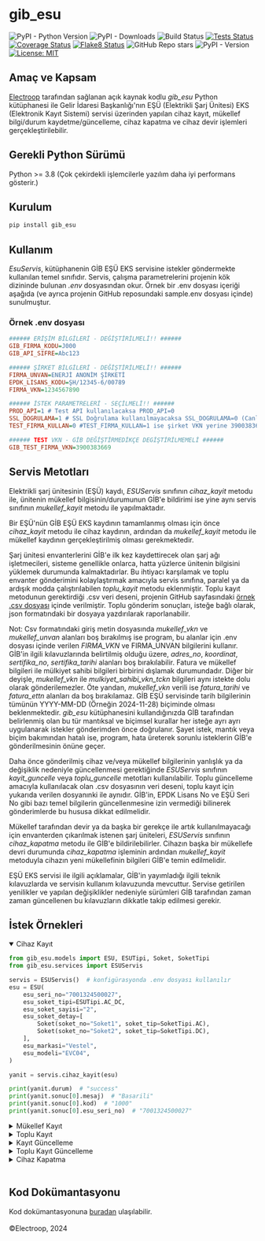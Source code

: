 # gib_esu

![PyPI - Python Version](https://img.shields.io/pypi/pyversions/gib-esu) ![PyPI - Downloads](https://img.shields.io/pypi/dm/gib_esu) ![Build Status](https://github.com/electroop-engineering/gib-esu/actions/workflows/publish.yml/badge.svg) [![Tests Status](https://electroop-engineering.github.io/gib-esu/reports/junit/tests-badge.svg?dummy=107)](https://electroop-engineering.github.io/gib-esu/reports/junit/report.html) [![Coverage Status](https://electroop-engineering.github.io/gib-esu/reports/coverage/coverage-badge.svg?dummy=107)](https://electroop-engineering.github.io/gib-esu/reports/coverage/index.html) [![Flake8 Status](https://electroop-engineering.github.io/gib-esu/reports/flake8/flake8-badge.svg?dummy=107)](https://electroop-engineering.github.io/gib-esu/reports/flake8/index.html) ![GitHub Repo stars](https://img.shields.io/github/stars/electroop-engineering/gib-esu) ![PyPI - Version](https://img.shields.io/pypi/v/gib_esu) [![License: MIT](https://img.shields.io/badge/License-MIT-yellow.svg)](https://opensource.org/licenses/MIT)

## Amaç ve Kapsam

[Electroop](https://electroop.io) tarafından sağlanan açık kaynak kodlu *gib_esu* Python kütüphanesi ile Gelir İdaresi Başkanlığı'nın EŞÜ (Elektrikli Şarj Ünitesi) EKS (Elektronik Kayıt Sistemi) servisi üzerinden yapılan cihaz kayıt, mükellef bilgi/durum kaydetme/güncelleme, cihaz kapatma ve cihaz devir işlemleri gerçekleştirilebilir.

## Gerekli Python Sürümü

Python >= 3.8
(Çok çekirdekli işlemcilerle yazılım daha iyi performans gösterir.)

## Kurulum

```bash
pip install gib_esu
```

## Kullanım

_EsuServis_, kütüphanenin GİB EŞÜ EKS servisine istekler göndermekte kullanılan temel sınıfıdır.
Servis, çalışma parametrelerini projenin kök dizininde bulunan _.env_ dosyasından okur. Örnek bir .env dosyası içeriği aşağıda (ve ayrıca projenin GitHub reposundaki sample.env dosyası içinde) sunulmuştur.

### Örnek .env dosyası

```ini
###### ERİŞİM BİLGİLERİ - DEĞİŞTİRİLMELİ!! ######
GIB_FIRMA_KODU=J000
GIB_API_SIFRE=Abc123

###### ŞİRKET BİLGİLERİ - DEĞİŞTİRİLMELİ!! ######
FIRMA_UNVAN=ENERJİ ANONİM ŞİRKETİ
EPDK_LISANS_KODU=ŞH/12345-6/00789
FIRMA_VKN=1234567890

###### İSTEK PARAMETRELERİ - SEÇİLMELİ!! ######
PROD_API=1 # Test API kullanılacaksa PROD_API=0
SSL_DOGRULAMA=1 # SSL Doğrulama kullanılmayacaksa SSL_DOGRULAMA=0 (Canlı ortamda önerilmez)
TEST_FIRMA_KULLAN=0 #TEST_FIRMA_KULLAN=1 ise şirket VKN yerine 3900383669 (GİB test VKN) gönderilir

###### TEST VKN - GİB DEĞİŞTİRMEDİKÇE DEGİŞTİRİLMEMELİ ######
GIB_TEST_FIRMA_VKN=3900383669
```

## Servis Metotları
Elektrikli şarj ünitesinin (EŞÜ) kaydı, _ESUServis_ sınıfının *cihaz_kayit* metodu ile, ünitenin mükellef bilgisinin/durumunun GİB'e bildirimi ise yine aynı servis sınıfının *mukellef_kayit* metodu ile yapılmaktadır.

Bir EŞÜ'nün GİB EŞÜ EKS kaydının tamamlanmış olması için önce _cihaz_kayit_ metodu ile cihaz kaydının, ardından da _mukellef_kayit_ metodu ile mükellef kaydının gerçekleştirilmiş olması gerekmektedir.

Şarj ünitesi envanterlerini GİB'e ilk kez kaydettirecek olan şarj ağı işletmecileri, sisteme genellikle onlarca, hatta yüzlerce ünitenin bilgisini yüklemek durumunda kalmaktadırlar. Bu ihtiyacı karşılamak ve toplu envanter gönderimini kolaylaştırmak amacıyla servis sınıfına, paralel ya da ardışık modda çalıştırılabilen *toplu_kayit* metodu eklenmiştir. Toplu kayıt metodunun gerektirdiği .csv veri deseni, projenin GitHub sayfasındaki [örnek .csv dosyası](https://github.com/electroop-engineering/gib-esu/blob/main/sample.envanter.csv) içinde verilmiştir. Toplu gönderim sonuçları, isteğe bağlı olarak, json formatındaki bir dosyaya yazdırılarak raporlanabilir.

Not: Csv formatındaki giriş metin dosyasında _mukellef_vkn_ ve _mukellef_unvan_ alanları boş bırakılmış ise program, bu alanlar için .env dosyası içinde verilen _FIRMA_VKN_ ve FIRMA_UNVAN bilgilerini kullanır. GİB'in ilgili kılavuzlarında belirtilmiş olduğu üzere, _adres_no_, _koordinat_, _sertifika_no_, _sertifika_tarihi_  alanları boş bırakılabilir. Fatura ve mükellef bilgileri ile mülkiyet sahibi bilgileri birbirini dışlamak durumundadır. Diğer bir deyişle, _mukellef_vkn_ ile _mulkiyet_sahibi_vkn_tckn_ bilgileri aynı istekte dolu olarak gönderilemezler. Öte yandan, _mukellef_vkn_ verili ise _fatura_tarihi_ ve _fatura_ettn_ alanları da boş bırakılamaz. GİB EŞÜ servisinde tarih bilgilerinin tümünün YYYY-MM-DD (Örneğin 2024-11-28) biçiminde olması beklenmektedir. _gib_esu_ kütüphanesini kullandığınızda GİB tarafından belirlenmiş olan bu tür mantıksal ve biçimsel kurallar her isteğe ayrı ayrı uygulanarak istekler gönderimden önce doğrulanır. Şayet istek, mantık veya biçim bakımından hatalı ise, program, hata üreterek sorunlu isteklerin GİB'e gönderilmesinin önüne geçer.

Daha önce gönderilmiş cihaz ve/veya mükellef bilgilerinin yanlışlık ya da değişiklik nedeniyle güncellenmesi gerektiğinde _ESUServis_ sınıfının *kayit_guncelle* veya *toplu_guncelle* metotları kullanılabilir. Toplu güncelleme amacıyla kullanılacak olan .csv dosyasının veri deseni, toplu kayıt için yukarıda verilen dosyanınki ile aynıdır. GİB'in, EPDK Lisans No ve EŞÜ Seri No gibi bazı temel bilgilerin güncellenmesine izin vermediği bilinerek gönderimlerde bu hususa dikkat edilmelidir.

Mükellef tarafından devir ya da başka bir gerekçe ile artık kullanılmayacağı için envanterden çıkarılmak istenen şarj üniteleri, _ESUServis_ sınıfının *cihaz_kapatma* metodu ile GİB'e bildirilebilirler. Cihazın başka bir mükellefe devri durumunda *cihaz_kapatma* işleminin ardından *mukellef_kayit* metoduyla cihazın yeni mükellefinin bilgileri GİB'e temin edilmelidir.

EŞÜ EKS servisi ile ilgili açıklamalar, GİB'in yayımladığı ilgili teknik kılavuzlarda ve servisin kullanım kılavuzunda mevcuttur. Servise getirilen yenilikler ve yapılan değişiklikler nedeniyle sürümleri GİB tarafından zaman zaman güncellenen bu kılavuzların dikkatle takip edilmesi gerekir.

## İstek Örnekleri

<details open>

<summary>Cihaz Kayıt</summary>

```python
from gib_esu.models import ESU, ESUTipi, Soket, SoketTipi
from gib_esu.services import ESUServis

servis = ESUServis()  # konfigürasyonda .env dosyası kullanılır
esu = ESU(
    esu_seri_no="7001324500027",
    esu_soket_tipi=ESUTipi.AC_DC,
    esu_soket_sayisi="2",
    esu_soket_detay=[
        Soket(soket_no="Soket1", soket_tip=SoketTipi.AC),
        Soket(soket_no="Soket2", soket_tip=SoketTipi.DC),
    ],
    esu_markasi="Vestel",
    esu_modeli="EVC04",
)

yanit = servis.cihaz_kayit(esu)

print(yanit.durum)  # "success"
print(yanit.sonuc[0].mesaj)  # "Basarili"
print(yanit.sonuc[0].kod)  # "1000"
print(yanit.sonuc[0].esu_seri_no)  # "7001324500027"
```

</details>
<details>

<summary>Mükellef Kayıt</summary>

```python
from gib_esu.models import Fatura, Lokasyon, Mukellef
from gib_esu.services import ESUServis

servis = ESUServis()  # konfigürasyonda .env dosyası kullanılır

seri_no = "7001324500027"

lokasyon = Lokasyon(
    il_kodu="034",
    ilce="Sarıyer",
    adres_numarası="2324516851",
    koordinat="41°11'20.7528\"N, 29°2'51.0756\"E",
)

fatura = Fatura(fatura_tarihi="2024-11-29", fatura_ettn="G212024000000049")

mukellef = Mukellef(
    mukellef_vkn="1234567890", mukellef_unvan="Yeşilçam Enerji Anonim Şirketi"
)

yanit = servis.mukellef_kayit(
    esu=seri_no, lokasyon=lokasyon, fatura=fatura, mukellef=mukellef
)

print(yanit.durum)  # "success"
print(yanit.sonuc[0].mesaj)  # "Basarili"
print(yanit.sonuc[0].kod)  # "1000"
print(yanit.sonuc[0].esu_seri_no)  # "7001324500027"
```

</details>

<details>

<summary>Toplu Kayıt</summary>

```python
from time import time

from gib_esu.services import ESUServis

servis = ESUServis()  # konfigürasyonda .env dosyası kullanılır

baslangic = time()

sonuc = servis.toplu_kayit(
    giris_dosya_yolu="input.csv",  # varsayılan "envanter.csv"
    dosyaya_yaz=True,  # varsayılan False
    cikti_dosya_yolu="output.json",  # varsayılan "gonderim_raporu.json"
    paralel_calistir=True,  # varsayılan False
    istekleri_logla=True,  # varsayılan False
)

bitis = time()

print(sonuc)

sure = bitis - baslangic
print(f"Süre: {sure:.2f} saniye")
```
</details>

<details>

<summary>Kayıt Güncelleme</summary>

```python
from gib_esu.models import Fatura, Lokasyon, Sertifika
from gib_esu.services import ESUServis

servis = ESUServis()  # konfigürasyonda .env dosyası kullanılır

seri_no = "7001324500027"

lokasyon = Lokasyon(
    il_kodu="034",
    ilce="Sarıyer",
    adres_numarası="2324516851",
    koordinat="41°11'20.7528\"N, 29°2'51.0756\"E",
)

fatura = Fatura(fatura_tarihi="2024-11-29", fatura_ettn="G212024000000049")

sertifika = Sertifika(sertifika_no="SE2024013000012", sertifika_tarihi="2024-01-30")

yanit = servis.kayit_guncelle(
    esu_seri_no=seri_no,
    lokasyon=lokasyon,
    fatura=fatura,
    sertifika=sertifika,
)

print(yanit.durum)  # "success"
print(yanit.sonuc[0].mesaj)  # "Basarili"
print(yanit.sonuc[0].kod)  # "1000"
print(yanit.sonuc[0].esu_seri_no)  # "7001324500027"
```

</details>

<details>

<summary>Toplu Kayıt Güncelleme</summary>

```python
from time import time

from gib_esu.services import ESUServis

servis = ESUServis()  # konfigürasyonda .env dosyası kullanılır

baslangic = time()

sonuc = servis.toplu_guncelle(
    giris_dosya_yolu="input.csv",  # varsayılan "envanter.csv"
    dosyaya_yaz=True,  # varsayılan False
    cikti_dosya_yolu="output.json",  # varsayılan "gonderim_raporu.json"
    paralel_calistir=True,  # varsayılan False
    istekleri_logla=True,  # varsayılan False
)

bitis = time()

print(sonuc)

sure = bitis - baslangic
print(f"Süre: {sure:.2f} saniye")
```

</details>
<details>

<summary>Cihaz Kapatma</summary>

```python
from gib_esu.services import ESUServis

servis = ESUServis()  # konfigürasyonda .env dosyası kullanılır

seri_no = "7001324500027"

yanit = servis.cihaz_kapatma(esu_seri_no=seri_no)

print(yanit.durum)  # "success"
print(yanit.sonuc[0].mesaj)  # "Basarili"
print(yanit.sonuc[0].kod)  # "1000"
print(yanit.sonuc[0].esu_seri_no)  # "7001324500027"
```

</details>
<br>


## Kod Dokümantasyonu
Kod dokümantasyonuna [buradan](https://github.com/electroop-engineering/gib-esu/blob/main/doc.md) ulaşılabilir.
<br>
<br>
&copy;Electroop, 2024
